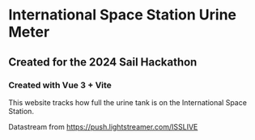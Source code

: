 # International Space Station Urine Meter

## Created for the 2024 Sail Hackathon

### Created with Vue 3 + Vite

This website tracks how full the urine tank is on the International Space Station.

Datastream from https://push.lightstreamer.com/ISSLIVE